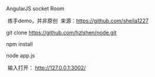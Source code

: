 AngularJS socket Room
  
  练手demo，并非原创
  来源：https://github.com/sheila1227

  git clone https://github.com/hzlshen/node.git
  
  
  npm install
  
  node app.js
  
  输入打开： http://127.0.0.1:3002/

